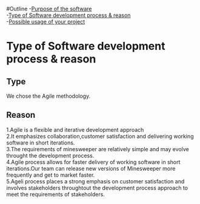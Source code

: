 #Outline
-[Purpose of the software](#Purpose-of-the-software)  
    -[Type of Software development process & reason](#Type-of-Software-development-process-&-reason)  
    -[Possible usage of your project](#Possible-usage-of-your-project)  




# Type of Software development process & reason
## Type
We chose the Agile methodology.
## Reason
1.Agile is a flexible and iterative development approach  
2.It emphasizes collaboration,customer satisfaction and delivering working software in short iterations.  
3.The requirements of minesweeper are relatively simple and may evolve throught the development process.   
4.Agile process allows for faster delivery of working software in short iterations.Our team can release new versions of Minesweeper more frequently and get to market faster.    
5.Ageli process places a strong emphasis on customer satisfaction and involves stakeholders throughtout the development process approach to meet the requirements of stakeholders.  
